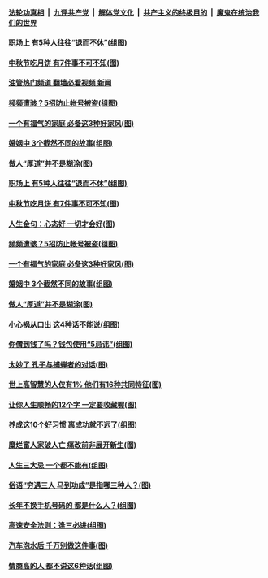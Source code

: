 ####  [法轮功真相](../../../../basic/blob/master/README.md?t=09090501) &nbsp;|&nbsp; [九评共产党](../../../../9ping.md/blob/master/README.md?t=09090501) &nbsp;|&nbsp; [解体党文化](../../../../jtdwh.md/blob/master/README.md?t=09090501)  &nbsp;|&nbsp; [共产主义的终极目的](../../../../gczydzjmd.md/blob/master/README.md?t=09090501) &nbsp;|&nbsp; [魔鬼在统治我们的世界](../../../../mgztzwmdsj.md/blob/master/README.md?t=09090501) 

#### [职场上 有5种人往往“退而不休”(组图)](../pages/p8/1016060.md?t=09090501) 

#### [中秋节吃月饼 有7件事不可不知(图)](../pages/p8/1016192.md?t=09090501) 

#### [油管热门频道 翻墙必看视频 新闻](http://45.76.130.85:81/youtube.html?09090501)

#### [频频遭骇？5招防止帐号被盗(组图)](../pages/p8/1015692.md?t=09090501) 

#### [一个有福气的家庭 必备这3种好家风(图)](../pages/p8/1015992.md?t=09090501) 

#### [婚姻中 3个截然不同的故事(组图)](../pages/p8/1015874.md?t=09090501) 

#### [做人“厚道”并不是糊涂(图)](../pages/p8/1015911.md?t=09090501) 

#### [职场上 有5种人往往“退而不休”(组图)](../pages/p8/1016060.md?t=09090501) 

#### [中秋节吃月饼 有7件事不可不知(图)](../pages/p8/1016192.md?t=09090501) 

#### [人生金句：心态好 一切才会好(图)](../pages/p8/1016169.md?t=09090501) 

#### [频频遭骇？5招防止帐号被盗(组图)](../pages/p8/1015692.md?t=09090501) 

#### [一个有福气的家庭 必备这3种好家风(图)](../pages/p8/1015992.md?t=09090501) 

#### [婚姻中 3个截然不同的故事(组图)](../pages/p8/1015874.md?t=09090501) 

#### [做人“厚道”并不是糊涂(图)](../pages/p8/1015911.md?t=09090501) 

#### [小心祸从口出 这4种话不能说(组图)](../pages/p8/1015727.md?t=09090501) 

#### [你儹到钱了吗？钱包使用“5忌讳”(组图)](../pages/p8/1015691.md?t=09090501) 

#### [太妙了 孔子与捕蝉者的对话(图)](../pages/p8/1016022.md?t=09090501) 

#### [世上高智慧的人仅有1% 他们有16种共同特征(图)](../pages/p8/1015958.md?t=09090501) 

#### [让你人生顺畅的12个字 一定要收藏喔(图)](../pages/p8/1015909.md?t=09090501) 

#### [养成这10个好习惯 离成功就不远了(组图)](../pages/p8/1015957.md?t=09090501) 

#### [糜烂富人家破人亡 痛改前非展开新生(图)](../pages/p8/1015765.md?t=09090501) 

#### [人生三大忌 一个都不能有(组图)](../pages/p8/1015363.md?t=09090501) 

#### [俗语“穷遇三人 马到功成”是指哪三种人？(图)](../pages/p8/1015899.md?t=09090501) 

#### [长年不换手机号码的 都是什么人？(组图)](../pages/p8/1015862.md?t=09090501) 

#### [高速安全法则：逢三必进(组图)](../pages/p8/1015688.md?t=09090501) 

#### [汽车泡水后 千万别做这件事(图)](../pages/p8/1015519.md?t=09090501) 

#### [情商高的人 都不说这6种话(组图)](../pages/p8/1014601.md?t=09090501) 

<img src='http://gfw-breaker.win/goodnews/indexes/p8.md' width='0px' height='0px'/>
